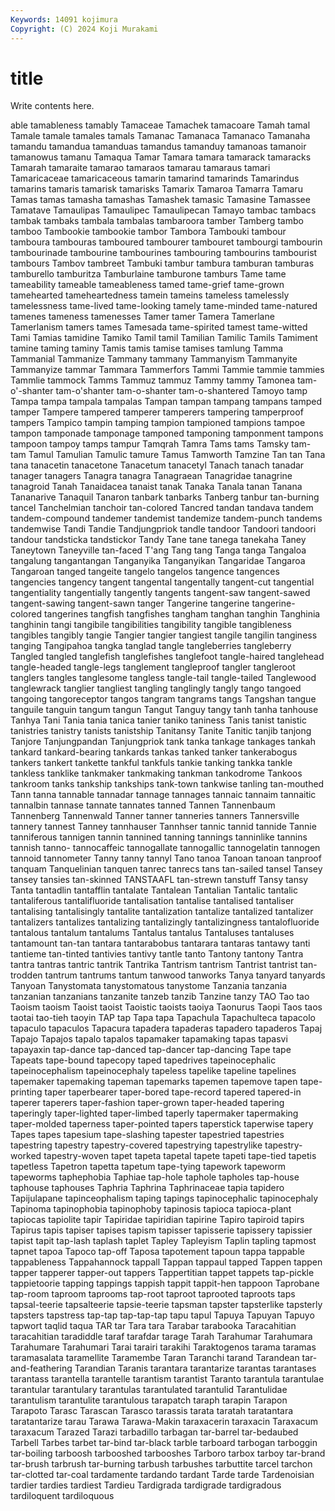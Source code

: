 ```yaml
---
Keywords: 14091 kojimura
Copyright: (C) 2024 Koji Murakami
---
```


# title

Write contents here.



able
tamableness tamably Tamaceae Tamachek tamacoare Tamah tamal Tamale tamale tamales
tamals Tamanac Tamanaca Tamanaco Tamanaha tamandu tamandua tamanduas tamandus tamanduy
tamanoas tamanoir tamanowus tamanu Tamaqua Tamar Tamara tamara tamarack tamaracks
Tamarah tamaraite tamarao tamaraos tamarau tamaraus tamari Tamaricaceae tamaricaceous tamarin
tamarind tamarinds Tamarindus tamarins tamaris tamarisk tamarisks Tamarix Tamaroa Tamarra
Tamaru Tamas tamas tamasha tamashas Tamashek tamasic Tamasine Tamassee Tamatave
Tamaulipas Tamaulipec Tamaulipecan Tamayo tambac tambacs tambak tambaks tambala tambalas
tambaroora tamber Tamberg tambo tamboo Tambookie tambookie tambor Tambora Tambouki
tambour tamboura tambouras tamboured tambourer tambouret tambourgi tambourin tambourinade tambourine
tambourines tambouring tambourins tambourist tambours Tambov tambreet Tambuki tambur tambura
tamburan tamburas tamburello tamburitza Tamburlaine tamburone tamburs Tame tame tameability
tameable tameableness tamed tame-grief tame-grown tamehearted tameheartedness tamein tameins tameless
tamelessly tamelessness tame-lived tame-looking tamely tame-minded tame-natured tamenes tameness tamenesses
Tamer tamer Tamera Tamerlane Tamerlanism tamers tames Tamesada tame-spirited tamest
tame-witted Tami Tamias tamidine Tamiko Tamil tamil Tamilian Tamilic Tamils
Tamiment tamine taming taminy Tamis tamis tamise tamises tamlung Tamma
Tammanial Tammanize Tammany tammany Tammanyism Tammanyite Tammanyize tammar Tammara Tammerfors
Tammi Tammie tammie tammies Tammlie tammock Tamms Tammuz tammuz Tammy
tammy Tamonea tam-o'-shanter tam-o'shanter tam-o-shanter tam-o-shantered Tamoyo tamp Tampa tampa
tampala tampalas Tampan tampan tampang tampans tamped tamper Tampere tampered
tamperer tamperers tampering tamperproof tampers Tampico tampin tamping tampion tampioned
tampions tampoe tampon tamponade tamponage tamponed tamponing tamponment tampons tampoon
tampoy tamps tampur Tamqrah Tamra Tams tams Tamsky tam-tam Tamul
Tamulian Tamulic tamure Tamus Tamworth Tamzine Tan tan Tana tana
tanacetin tanacetone Tanacetum tanacetyl Tanach tanach tanadar tanager tanagers Tanagra
tanagra Tanagraean Tanagridae tanagrine tanagroid Tanah Tanaidacea tanaist tanak Tanaka
Tanala tanan Tanana Tananarive Tanaquil Tanaron tanbark tanbarks Tanberg tanbur
tan-burning tancel Tanchelmian tanchoir tan-colored Tancred tandan tandava tandem tandem-compound
tandemer tandemist tandemize tandem-punch tandems tandemwise Tandi Tandie Tandjungpriok tandle
tandoor Tandoori tandoori tandour tandsticka tandstickor Tandy Tane tane tanega
tanekaha Taney Taneytown Taneyville tan-faced T'ang Tang tang Tanga tanga
Tangaloa tangalung tangantangan Tanganyika Tanganyikan Tangaridae Tangaroa Tangaroan tanged tangeite
tangelo tangelos tangence tangences tangencies tangency tangent tangental tangentally tangent-cut
tangential tangentiality tangentially tangently tangents tangent-saw tangent-sawed tangent-sawing tangent-sawn tanger
Tangerine tangerine tangerine-colored tangerines tangfish tangfishes tangham tanghan tanghin Tanghinia
tanghinin tangi tangibile tangibilities tangibility tangible tangibleness tangibles tangibly tangie
Tangier tangier tangiest tangile tangilin tanginess tanging Tangipahoa tangka tanglad
tangle tangleberries tangleberry Tangled tangled tanglefish tanglefishes tanglefoot tangle-haired tanglehead
tangle-headed tangle-legs tanglement tangleproof tangler tangleroot tanglers tangles tanglesome tangless
tangle-tail tangle-tailed Tanglewood tanglewrack tanglier tangliest tangling tanglingly tangly tango
tangoed tangoing tangoreceptor tangos tangram tangrams tangs Tangshan tangue tanguile
tanguin tangum tangun Tangut Tanguy tangy tanh tanha tanhouse Tanhya
Tani Tania tania tanica tanier taniko taniness Tanis tanist tanistic
tanistries tanistry tanists tanistship Tanitansy Tanite Tanitic tanjib tanjong Tanjore
Tanjungpandan Tanjungpriok tank tanka tankage tankages tankah tankard tankard-bearing tankards
tankas tanked tanker tankerabogus tankers tankert tankette tankful tankfuls tankie
tanking tankka tankle tankless tanklike tankmaker tankmaking tankman tankodrome Tankoos
tankroom tanks tankship tankships tank-town tankwise tanling tan-mouthed Tann tanna
tannable tannadar tannage tannages tannaic tannaim tannaitic tannalbin tannase tannate
tannates tanned Tannen Tannenbaum Tannenberg Tannenwald Tanner tanner tanneries tanners
Tannersville tannery tannest Tanney tannhauser Tannhser tannic tannid tannide Tannie
tanniferous tannigen tannin tannined tanning tannings tanninlike tannins tannish tanno-
tannocaffeic tannogallate tannogallic tannogelatin tannogen tannoid tannometer Tanny tanny tannyl
Tano tanoa Tanoan tanoan tanproof tanquam Tanquelinian tanquen tanrec tanrecs
tans tan-sailed tansel Tansey tansey tansies tan-skinned TANSTAAFL tan-strewn tanstuff
Tansy tansy Tanta tantadlin tantafflin tantalate Tantalean Tantalian Tantalic tantalic
tantaliferous tantalifluoride tantalisation tantalise tantalised tantaliser tantalising tantalisingly tantalite tantalization
tantalize tantalized tantalizer tantalizers tantalizes tantalizing tantalizingly tantalizingness tantalofluoride tantalous
tantalum tantalums Tantalus tantalus Tantaluses tantaluses tantamount tan-tan tantara tantarabobus
tantarara tantaras tantawy tanti tantieme tan-tinted tantivies tantivy tantle tanto
Tantony tantony Tantra tantra tantras tantric tantrik Tantrika Tantrism tantrism
Tantrist tantrist tan-trodden tantrum tantrums tantum tanwood tanworks Tanya tanyard
tanyards Tanyoan Tanystomata tanystomatous tanystome Tanzania tanzania tanzanian tanzanians tanzanite
tanzeb tanzib Tanzine tanzy TAO Tao tao Taoism taoism Taoist
taoist Taoistic taoists taoiya Taonurus Taopi Taos taos taotai tao-tieh
taoyin TAP tap Tapa tapa Tapachula Tapachulteca tapacolo tapaculo tapaculos
Tapacura tapadera tapaderas tapadero tapaderos Tapaj Tapajo Tapajos tapalo tapalos
tapamaker tapamaking tapas tapasvi tapayaxin tap-dance tap-danced tap-dancer tap-dancing Tape
tape Tapeats tape-bound tapecopy taped tapedrives tapeinocephalic tapeinocephalism tapeinocephaly tapeless
tapelike tapeline tapelines tapemaker tapemaking tapeman tapemarks tapemen tapemove tapen
tape-printing taper taperbearer taper-bored tape-record tapered tapered-in taperer taperers taper-fashion
taper-grown taper-headed tapering taperingly taper-lighted taper-limbed taperly tapermaker tapermaking taper-molded
taperness taper-pointed tapers taperstick taperwise tapery Tapes tapes tapesium tape-slashing
tapester tapestried tapestries tapestring tapestry tapestry-covered tapestrying tapestrylike tapestry-worked tapestry-woven
tapet tapeta tapetal tapete tapeti tape-tied tapetis tapetless Tapetron tapetta
tapetum tape-tying tapework tapeworm tapeworms taphephobia Taphiae tap-hole taphole tapholes
tap-house taphouse taphouses Taphria Taphrina Taphrinaceae tapia tapidero Tapijulapane tapinceophalism
taping tapings tapinocephalic tapinocephaly Tapinoma tapinophobia tapinophoby tapinosis tapioca tapioca-plant
tapiocas tapiolite tapir Tapiridae tapiridian tapirine Tapiro tapiroid tapirs Tapirus
tapis tapiser tapises tapism tapisser tapisserie tapissery tapissier tapist tapit
tap-lash taplash taplet Tapley Tapleyism Taplin tapling tapmost tapnet tapoa
Tapoco tap-off Taposa tapotement tapoun tappa tappable tappableness Tappahannock tappall
Tappan tappaul tapped Tappen tappen tapper tapperer tapper-out tappers Tappertitian
tappet tappets tap-pickle tappietoorie tapping tappings tappish tappit tappit-hen tappoon
Taprobane tap-room taproom taprooms tap-root taproot taprooted taproots taps tapsal-teerie
tapsalteerie tapsie-teerie tapsman tapster tapsterlike tapsterly tapsters tapstress tap-tap tap-tap-tap
tapu tapul Tapuya Tapuyan Tapuyo tapwort taqlid taqua TAR tar
Tara tara Tarabar tarabooka Taracahitian taracahitian taradiddle taraf tarafdar tarage
Tarah Tarahumar Tarahumara Tarahumare Tarahumari Tarai tarairi tarakihi Taraktogenos tarama
taramas taramasalata taramellite Taramembe Taran Taranchi tarand Tarandean tar-and-feathering Tarandian
Taranis tarantara tarantarize tarantas tarantases tarantass tarantella tarantelle tarantism tarantist
Taranto tarantula tarantulae tarantular tarantulary tarantulas tarantulated tarantulid Tarantulidae tarantulism
tarantulite tarantulous tarapatch taraph tarapin Tarapon Tarapoto Tarasc Tarascan Tarasco
tarassis tarata taratah taratantara taratantarize tarau Tarawa Tarawa-Makin taraxacerin taraxacin
Taraxacum taraxacum Tarazed Tarazi tarbadillo tarbagan tar-barrel tar-bedaubed Tarbell Tarbes
tarbet tar-bind tar-black tarble tarboard tarbogan tarboggin tar-boiling tarboosh tarbooshed
tarbooshes Tarboro tarbox tarboy tar-brand tar-brush tarbrush tar-burning tarbush tarbushes
tarbuttite tarcel tarchon tar-clotted tar-coal tardamente tardando tardant Tarde tarde
Tardenoisian tardier tardies tardiest Tardieu Tardigrada tardigrade tardigradous tardiloquent tardiloquous
